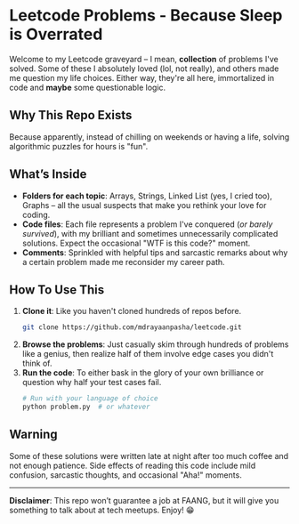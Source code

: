 # Leetcode Problems - Because Sleep is Overrated

Welcome to my Leetcode graveyard – I mean, **collection** of problems I've solved. Some of these I absolutely loved (lol, not really), and others made me question my life choices. Either way, they're all here, immortalized in code and **maybe** some questionable logic.

## Why This Repo Exists

Because apparently, instead of chilling on weekends or having a life, solving algorithmic puzzles for hours is "fun".

## What’s Inside

- **Folders for each topic**: Arrays, Strings, Linked List (yes, I cried too), Graphs – all the usual suspects that make you rethink your love for coding.
- **Code files**: Each file represents a problem I've conquered (_or barely survived_), with my brilliant and sometimes unnecessarily complicated solutions. Expect the occasional "WTF is this code?" moment.
- **Comments**: Sprinkled with helpful tips and sarcastic remarks about why a certain problem made me reconsider my career path.

## How To Use This

1. **Clone it**: Like you haven't cloned hundreds of repos before.
   ```bash
   git clone https://github.com/mdrayaanpasha/leetcode.git
   ```
2. **Browse the problems**: Just casually skim through hundreds of problems like a genius, then realize half of them involve edge cases you didn't think of.
3. **Run the code**: To either bask in the glory of your own brilliance or question why half your test cases fail.
   ```bash
   # Run with your language of choice
   python problem.py  # or whatever
   ```

## Warning

Some of these solutions were written late at night after too much coffee and not enough patience. Side effects of reading this code include mild confusion, sarcastic thoughts, and occasional "Aha!" moments.

---

**Disclaimer**: This repo won’t guarantee a job at FAANG, but it will give you something to talk about at tech meetups. Enjoy! 😁
